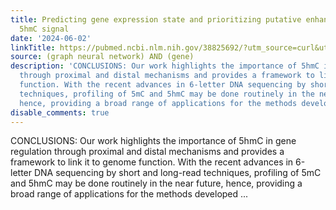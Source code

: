 ```yaml
---
title: Predicting gene expression state and prioritizing putative enhancers using
  5hmC signal
date: '2024-06-02'
linkTitle: https://pubmed.ncbi.nlm.nih.gov/38825692/?utm_source=curl&utm_medium=rss&utm_campaign=pubmed-2&utm_content=1x5bM_TNL8gjogAcnslpo2s2PbDe-61JVM2h9yowOYSiZ7Dkrt&fc=20220919211934&ff=20240603181346&v=2.18.0.post9+e462414
source: (graph neural network) AND (gene)
description: 'CONCLUSIONS: Our work highlights the importance of 5hmC in gene regulation
  through proximal and distal mechanisms and provides a framework to link it to genome
  function. With the recent advances in 6-letter DNA sequencing by short and long-read
  techniques, profiling of 5mC and 5hmC may be done routinely in the near future,
  hence, providing a broad range of applications for the methods developed ...'
disable_comments: true
---
```

CONCLUSIONS: Our work highlights the importance of 5hmC in gene regulation through proximal and distal mechanisms and provides a framework to link it to genome function. With the recent advances in 6-letter DNA sequencing by short and long-read techniques, profiling of 5mC and 5hmC may be done routinely in the near future, hence, providing a broad range of applications for the methods developed ...